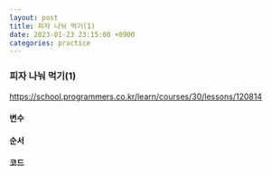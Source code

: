 ```yaml
---
layout: post
title: 피자 나눠 먹기(1)
date: 2023-01-23 23:15:00 +0900
categories: practice
---
```

### 피자 나눠 먹기(1)    
https://school.programmers.co.kr/learn/courses/30/lessons/120814    
    
#### 변수    
   
    
#### 순서    
    
    
#### 코드    
